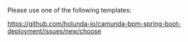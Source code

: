 Please use one of the following templates:

https://github.com/holunda-io/camunda-bpm-spring-boot-deployment/issues/new/choose
